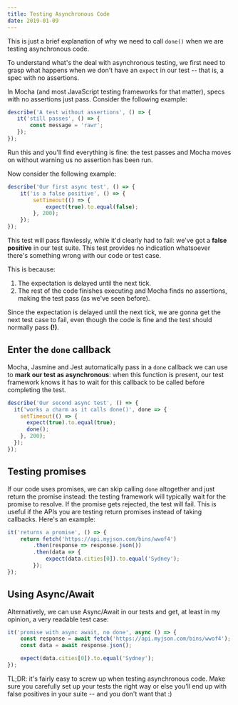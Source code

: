 ```yaml
---
title: Testing Asynchronous Code
date: 2019-01-09
---
```


This is just a brief explanation of why we need to call `done()` when we are testing asynchronous code.

To understand what's the deal with asynchronous testing, we first need to grasp what happens when we don't have an `expect` in our test -- that is, a spec with no assertions.

In Mocha (and most JavaScript testing frameworks for that matter), specs with no assertions just pass. Consider the following example:
 
 ```js
describe('A test without assertions', () => {
    it('still passes', () => {
        const message = 'rawr';
    });
});
```

Run this and you'll find everything is fine: the test passes and Mocha moves on without warning us no assertion has been run.

Now consider the following example:

```js
describe('Our first async test', () => {
    it('is a false positive', () => {
        setTimeout(() => {
            expect(true).to.equal(false);
        }, 200);
    });
});
```

This test will pass flawlessly, while it'd clearly had to fail: we've got a **false positive** in our test suite. This test provides no indication whatsoever there's something wrong with our code or test case.

This is because:

1. The expectation is delayed until the next tick.
2. The rest of the code finishes executing and Mocha finds no assertions, making the test pass (as we've seen before).

Since the expectation is delayed until the next tick, we are gonna get the next test case to fail, even though the code is fine and the test should normally pass **(!)**.

## Enter the `done` callback

Mocha, Jasmine and Jest automatically pass in a `done` callback we can use to **mark our test as asynchronous**: when this function is present, our test framework knows it has to wait for this callback to be called before completing the test.

```js
describe('Our second async test', () => {
  it('works a charm as it calls done()', done => {
    setTimeout(() => {
      expect(true).to.equal(true);
      done();
    }, 200);
  });
});
```

## Testing promises

If our code uses promises, we can skip calling `done` altogether and just return the promise instead: the testing framework will typically wait for the promise to resolve. If the promise gets rejected, the test will fail. This is useful if the APIs you are testing return promises instead of taking callbacks. Here's an example:

```js
it('returns a promise', () => {
    return fetch('https://api.myjson.com/bins/wwof4')
        .then(response => response.json())
        .then(data => {
            expect(data.cities[0]).to.equal('Sydney');
        });
});
```

## Using Async/Await

Alternatively, we can use Async/Await in our tests and get, at least in my opinion, a very readable test case:

```js
it('promise with async await, no done', async () => {
    const response = await fetch('https://api.myjson.com/bins/wwof4');
    const data = await response.json();

    expect(data.cities[0]).to.equal('Sydney');
});
```

TL;DR: it's fairly easy to screw up when testing asynchronous code. Make sure you carefully set up your tests the right way or else you'll end up with false positives in your suite -- and you don't want that :)

